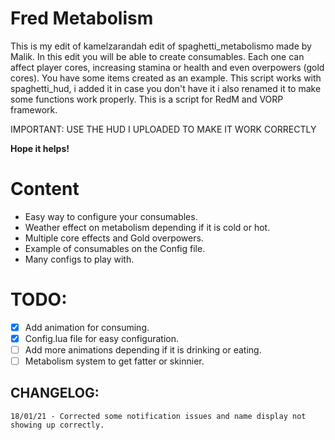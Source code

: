 # Fred Metabolism

 This is my edit of kamelzarandah edit of spaghetti_metabolismo made by Malik. In this edit you will be able to create consumables. Each one can affect player cores, increasing stamina or health and even overpowers (gold cores). You have some items created as an example. This script works with spaghetti_hud, i added it in case you don't have it i also renamed it to make some functions work properly. This is a script for RedM and VORP framework.

 IMPORTANT: USE THE HUD I UPLOADED TO MAKE IT WORK CORRECTLY

 **Hope it helps!**

# Content

- Easy way to configure your consumables.
- Weather effect on metabolism depending if it is cold or hot. 
- Multiple core effects and Gold overpowers.
- Example of consumables on the Config file.
- Many configs to play with.


# TODO: 

- [X] Add animation for consuming. 
- [x] Config.lua file for easy configuration.
- [ ] Add more animations depending if it is drinking or eating.
- [ ] Metabolism system to get fatter or skinnier.

## CHANGELOG:

```
18/01/21 - Corrected some notification issues and name display not showing up correctly.
```